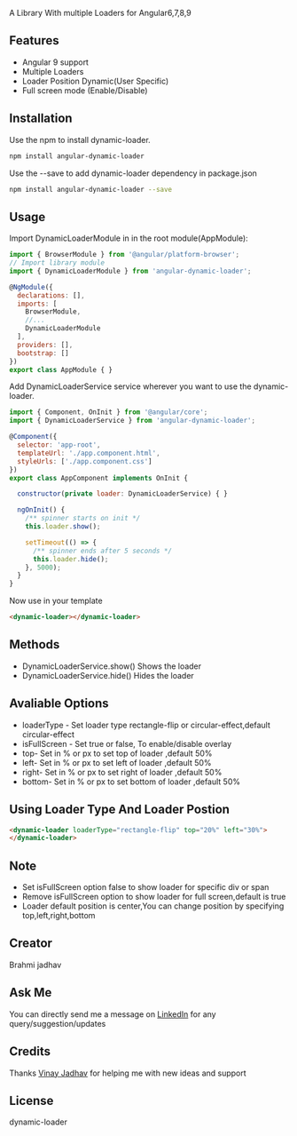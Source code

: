 A Library With multiple Loaders for Angular6,7,8,9
## Features
  - Angular 9 support
  - Multiple Loaders
  - Loader Position Dynamic(User Specific)
  - Full screen mode (Enable/Disable)
## Installation
Use the npm to install dynamic-loader.
```bash
npm install angular-dynamic-loader
```
Use the --save to add dynamic-loader dependency in package.json
```bash
npm install angular-dynamic-loader --save
```
## Usage
Import DynamicLoaderModule in in the root module(AppModule):

``` javascript
import { BrowserModule } from '@angular/platform-browser';
// Import library module
import { DynamicLoaderModule } from 'angular-dynamic-loader';

@NgModule({
  declarations: [],
  imports: [
    BrowserModule,
    //...
    DynamicLoaderModule
  ],
  providers: [],
  bootstrap: []
})
export class AppModule { }
```
Add DynamicLoaderService service wherever you want to use the dynamic-loader.
``` javascript
import { Component, OnInit } from '@angular/core';
import { DynamicLoaderService } from 'angular-dynamic-loader';

@Component({
  selector: 'app-root',
  templateUrl: './app.component.html',
  styleUrls: ['./app.component.css']
})
export class AppComponent implements OnInit {

  constructor(private loader: DynamicLoaderService) { }

  ngOnInit() {
    /** spinner starts on init */
    this.loader.show();

    setTimeout(() => {
      /** spinner ends after 5 seconds */
      this.loader.hide();
    }, 5000);
  }
}
```
Now use in your template
``` html
<dynamic-loader></dynamic-loader>
```
## Methods
- DynamicLoaderService.show() Shows the loader
- DynamicLoaderService.hide() Hides the loader
## Avaliable Options
- loaderType - Set loader type rectangle-flip or circular-effect,default circular-effect
- isFullScreen - Set true or false, To enable/disable overlay
- top- Set in % or px to set top of loader ,default 50%
- left- Set in % or px to set left of loader ,default 50%
- right- Set in % or px to set right of loader ,default 50%
- bottom- Set in % or px to set bottom of loader ,default 50%
## Using Loader Type And Loader Postion
``` html
<dynamic-loader loaderType="rectangle-flip" top="20%" left="30%">
</dynamic-loader>
```
## Note
- Set isFullScreen option false to show loader for specific div or span
- Remove isFullScreen option to show loader for full screen,default is true
- Loader default position is center,You can change position by specifying top,left,right,bottom
## Creator
Brahmi jadhav
## Ask Me
You can directly send me a message on [LinkedIn](https://www.linkedin.com/in/brahmi-jadhav-460252125/) for any query/suggestion/updates
## Credits
Thanks [Vinay Jadhav](https://www.npmjs.com/~vinay.jadhav) for helping me with new ideas and support
## License
dynamic-loader

